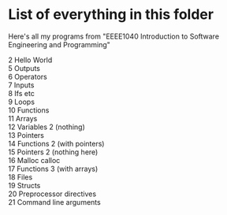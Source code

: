 # List of everything in this folder

Here's all my programs from "EEEE1040 Introduction to Software Engineering and Programming"

2   Hello World                 \
5   Outputs                     \
6   Operators                   \
7   Inputs                      \
8   Ifs etc                     \
9   Loops                       \
10  Functions                   \
11  Arrays                      \
12  Variables 2 (nothing)       \
13  Pointers                    \
14  Functions 2 (with pointers) \
15  Pointers 2 (nothing here)   \
16  Malloc calloc               \
17  Functions 3 (with arrays)   \
18  Files                       \
19  Structs                     \
20  Preprocessor directives     \
21  Command line arguments
